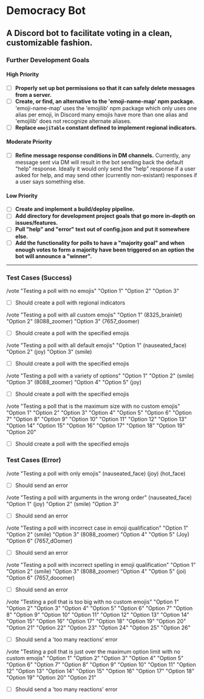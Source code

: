 # Democracy Bot
A Discord bot to facilitate voting in a clean, customizable fashion.
---
### Further Development Goals
#### High Priority
- [ ] **Properly set up bot permissions so that it can safely delete messages from a server.**
- [ ] **Create, or find, an alternative to the 'emoji-name-map' npm package.** 'emoji-name-map' uses the 'emojilib' npm package which only uses one alias per emoji, in Discord many emojis have more than one alias and 'emojilib' does not recognize alternate aliases.
- [ ] **Replace `emojiTable` constant defined to implement regional indicators.**
#### Moderate Priority
- [ ] **Refine message response conditions in DM channels.** Currently, any message sent via DM will result in the bot sending back the default "help" response. Ideally it would only send the "help" response if a user asked for help, and may send other (currently non-existant) responses if a user says something else.
#### Low Priority
- [ ] **Create and implement a build/deploy pipeline.**
- [ ] **Add directory for development project goals that go more in-depth on issues/features.**
- [ ] **Pull "help" and "error" text out of config.json and put it somewhere else.**
- [ ] **Add the functionality for polls to have a "majority goal" and when enough votes to form a majority have been triggered on an option the bot will announce a "winner".**
---
### Test Cases (Success)
/vote "Testing a poll with no emojis" "Option 1" "Option 2" "Option 3"
- [ ] Should create a poll with regional indicators

/vote "Testing a poll with all custom emojis" "Option 1" (8325_brainlet) "Option 2" (8088_zoomer) "Option 3" (7657_doomer)
- [ ] Should create a poll with the specified emojis

/vote "Testing a poll with all default emojis" "Option 1" (nauseated_face) "Option 2" (joy) "Option 3" (smile)
- [ ] Should create a poll with the specified emojis

/vote "Testing a poll with a variety of options" "Option 1" "Option 2" (smile) "Option 3" (8088_zoomer) "Option 4" "Option 5" (joy)
- [ ] Should create a poll with the specified emojis

/vote "Testing a poll that is the maximum size with no custom emojis" "Option 1" "Option 2" "Option 3" "Option 4" "Option 5" "Option 6" "Option 7" "Option 8" "Option 9" "Option 10" "Option 11" "Option 12" "Option 13" "Option 14" "Option 15" "Option 16" "Option 17" "Option 18" "Option 19" "Option 20"
- [ ] Should create a poll with the specified emojis

### Test Cases (Error)
/vote "Testing a poll with only emojis" (nauseated_face) (joy) (hot_face)
- [ ] Should send an error

/vote "Testing a poll with arguments in the wrong order" (nauseated_face) "Option 1" (joy) "Option 2" (smile) "Option 3"
- [ ] Should send an error

/vote "Testing a poll with incorrect case in emoji qualification" "Option 1" "Option 2" (smile) "Option 3" (8088_zoomer) "Option 4" "Option 5" (Joy) "Option 6" (7657_dOomer)
- [ ] Should send an error

/vote "Testing a poll with incorrect spelling in emoji qualification" "Option 1" "Option 2" (smile) "Option 3" (8088_zoomer) "Option 4" "Option 5" (joi) "Option 6" (7657_dooomer)
- [ ] Should send an error

/vote "Testing a poll that is too big with no custom emojis" "Option 1" "Option 2" "Option 3" "Option 4" "Option 5" "Option 6" "Option 7" "Option 8" "Option 9" "Option 10" "Option 11" "Option 12" "Option 13" "Option 14" "Option 15" "Option 16" "Option 17" "Option 18" "Option 19" "Option 20" "Option 21" "Option 22" "Option 23" "Option 24" "Option 25" "Option 26"
- [ ] Should send a 'too many reactions' error

/vote "Testing a poll that is just over the maximum option limit with no custom emojis" "Option 1" "Option 2" "Option 3" "Option 4" "Option 5" "Option 6" "Option 7" "Option 8" "Option 9" "Option 10" "Option 11" "Option 12" "Option 13" "Option 14" "Option 15" "Option 16" "Option 17" "Option 18" "Option 19" "Option 20" "Option 21"
- [ ] Should send a 'too many reactions' error